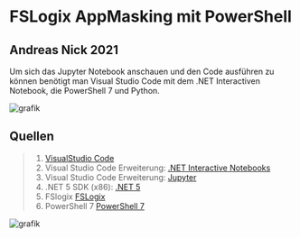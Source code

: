 # FSLogix AppMasking mit PowerShell
## Andreas Nick 2021

Um sich das Jupyter Notebook anschauen und den Code ausführen zu können benötigt man Visual Studio Code mit dem .NET Interactiven Notebook, die PowerShell 7 und Python.

![grafik](https://user-images.githubusercontent.com/3180008/134062852-6bcc981a-4972-47df-b731-9d1a2b875f50.png)

## Quellen

>1. [VisualStudio Code](https://code.visualstudio.com/)
>2. Visual Studio Code Erweiterung: [.NET Interactive Notebooks](https://marketplace.visualstudio.com/items?itemName=ms-dotnettools.dotnet-interactive-vscode)
>3. Visual Studio Code Erweiterung: [Jupyter](https://marketplace.visualstudio.com/items?itemName=ms-toolsai.jupyter)
>4. .NET 5 SDK (x86): [.NET 5](https://dotnet.microsoft.com/download/dotnet/5.0)
>5. FSlogix [FSLogix](https://aka.ms/fslogix/download)
>6. PowerShell 7 [PowerShell 7](https://github.com/PowerShell/PowerShell/releases/download/v7.1.4/PowerShell-7.1.4-win-x64.msi)

![grafik](https://user-images.githubusercontent.com/3180008/134064374-d1533c69-67ce-4d99-b9a6-92f22deffadb.png)

